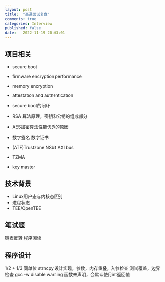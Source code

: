 ```yaml
---
layout: post
title:  "高通面试复盘"
comments: true
categories: Interview
published: false
date:   2022-11-19 20:03:01
---
```


## 项目相关
* secure boot
* firmware encryption performance
* memory encryption
* attestation and authentication

* secure boot的闭环
* RSA 算法原理，密钥和公钥的组成部分
* AES加密算法性能优秀的原因
* 数字签名 数字证书
* (ATF)Trustzone NSbit   AXI bus 
* TZMA
* key master 

## 技术背景
* Linux用户态与内核态区别
* 进程状态
* TEE/OpenTEE

## 笔试题
链表反转
程序阅读

## 程序设计
1/2 + 1/3  同单位
strncpy 设计实现，参数，内存重叠，入参检查
测试覆盖，边界检查
gcc -w disable warning
函数未声明，会默认使用int返回值
